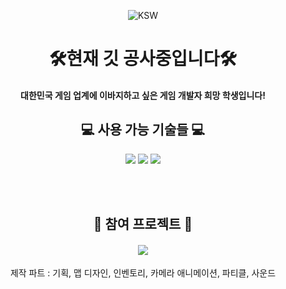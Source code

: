 <div align=center>
  
![KSW](https://capsule-render.vercel.app/api?type=waving&color=auto&height=150&section=header&text=Developer%20KSW&fontSize=45)

# 🛠현재 깃 공사중입니다🛠

#### 대한민국 게임 업계에 이바지하고 싶은 게임 개발자 희망 학생입니다!

  
## 💻 사용 가능 기술들 💻

<img src="https://img.shields.io/badge/UNITY-FFFFFF?style=flat&logo=unity&logoColor=black"/>
<img src="https://img.shields.io/badge/CSharp-239120?style=flat&logo=csharp&logoColor=black"/>
<img src="https://img.shields.io/badge/JAVA-007396?style=flat&logo=Java&logoColor=black"/>

<br/><br/>

## 🥇 참여 프로젝트 🥇


#### [<img src="https://img.shields.io/badge/Unity와 Pun을 이용한 3D로비 및 다중 방 입장형태 온라인 게임-00000?style=flat&logo=condaforge&logoColor=black"/>](https://github.com/jsh991226/ProjectHIM)

제작 파트 : 기획, 맵 디자인, 인벤토리, 카메라 애니메이션, 파티클, 사운드
</div>

